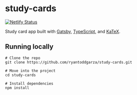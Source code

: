 # study-cards

[![Netlify Status](https://api.netlify.com/api/v1/badges/e104b587-976f-4846-8bdb-2e0eb9ca2547/deploy-status)](https://app.netlify.com/sites/study-cards-ryantoddgarza/deploys)

Study card app built with [Gatsby](https://www.gatsbyjs.com/), [TypeScript](https://www.typescriptlang.org/), and [KaTeX](https://katex.org/).

## Running locally

```shell
# Clone the repo
git clone https://github.com/ryantoddgarza/study-cards.git

# Move into the project
cd study-cards

# Install dependencies
npm install
```
